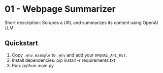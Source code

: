 # 01 - Webpage Summarizer

Short description: Scrapes a URL and summarizes its content using OpenAI LLM.

## Quickstart

1. Copy `.env.example` to `.env` and add your `OPENAI_API_KEY`.
2. Install dependencies:
   pip install -r requirements.txt
3. Run:
   python main.py 
